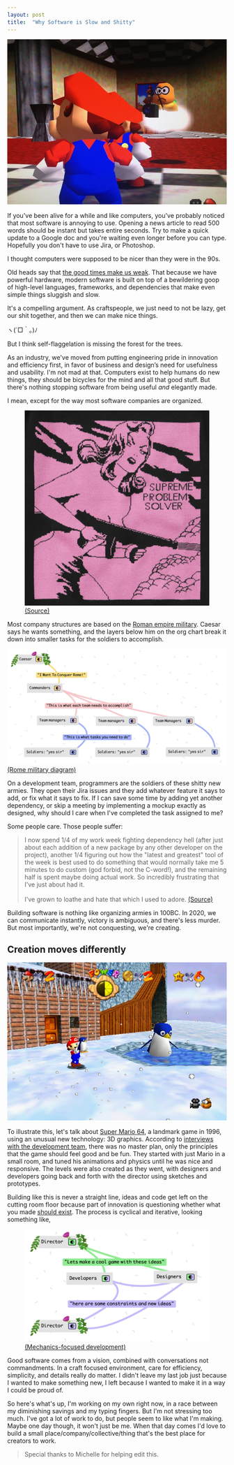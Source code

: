 ```yaml
---
layout: post
title:  "Why Software is Slow and Shitty"
---
```

<p></p>

<img src="/images/2020/mario64-camera.jpg" class="large">


If you've been alive for a while and like computers, you've probably noticed that most software is annoying to use. Opening a news article to read 500 words should be instant but takes entire seconds. Try to make a quick update to a Google doc and you're waiting even longer before you can type. Hopefully you don't have to use Jira, or Photoshop.

I thought computers were supposed to be nicer than they were in the 90s.

Old heads say that [the good times make us weak](https://tonsky.me/blog/good-times-weak-men/). That because we have powerful hardware, modern software is built on top of a bewildering goop of high-level languages, frameworks, and dependencies that make even simple things sluggish and slow.

It's a compelling argument. As craftspeople, we just need to not be lazy, get our shit together, and then we can make nice things.

ヽ(´□｀。)ﾉ

But I think self-flaggelation is missing the forest for the trees.

As an industry, we've moved from putting engineering pride in innovation and efficiency first, in favor of business and design’s need for usefulness and usability. I'm not mad at that. Computers exist to help humans do new things, they should be bicycles for the mind and all that good stuff. But there's nothing stopping software from being useful _and_ elegantly made.

I mean, except for the way most software companies are organized.

<figure>
  <img src="/images/2020/supreme-problem-solves.png">
  <figcaption>
    <a href="https://www.are.na/block/1975355">(Source)</a>
  </figcaption>
</figure>

Most company structures are based on the [Roman empire military](https://www.hierarchystructure.com/roman-military-hierarchy/). Caesar says he wants something, and the layers below him on the org chart break it down into smaller tasks for the soldiers to accomplish.

<img src="/images/2020/caesar-diagram.png" class="no-shadow large">
<a href="https://kinopio.club/roman-military-diagram-Q9vX2HJbM3-tJD0CaTDxM">(Rome military diagram)</a>

On a development team, programmers are the soldiers of these shitty new armies. They open their Jira issues and they add whatever feature it says to add, or fix what it says to fix. If I can save some time by adding yet another dependency, or skip a meeting by implementing a mockup exactly as designed, why should I care when I've completed the task assigned to me?

Some people care. Those people suffer:

> I now spend 1/4 of my work week fighting dependency hell (after just about each addition of a new package by any other developer on the project), another 1/4 figuring out how the "latest and greatest" tool of the week is best used to do something that would normally take me 5 minutes to do custom (god forbid, not the C-word!), and the remaining half is spent maybe doing actual work. So incredibly frustrating that I've just about had it.
<br/><br/>
I've grown to loathe and hate that which I used to adore. <a href="https://news.ycombinator.com/item?id=18027977">(Source)</a>

Building software is nothing like organizing armies in 100BC. In 2020, we can communicate instantly, victory is ambiguous, and there's less murder. But most importantly, we're not conquesting, we're creating.

## Creation moves differently

<img src="/images/2020/mario64-penguin.jpg">

To illustrate this, let's talk about [Super Mario 64](https://www.youtube.com/watch?v=8MQO2STCbbY), a landmark game in 1996, using an unusual new technology: 3D graphics. According to [interviews with the development team](http://shmuplations.com/mario64), there was no master plan, only the principles that the game should feel good and be fun. They started with just Mario in a small room, and tuned his animations and physics until he was nice and responsive. The levels were also created as they went, with designers and developers going back and forth with the director using sketches and prototypes.

Building like this is never a straight line, ideas and code get left on the cutting room floor because part of innovation is questioning whether what you made [should exist](https://www.folklore.org/StoryView.py?project=Macintosh&story=MacPaint_Evolution.txt). The process is cyclical and iterative, looking something like,

<figure>
  <img src="/images/2020/cyclical creation diagram.png" class="no-shadow">
  <figcaption>
    <a href="https://kinopio.club/mechanics-focused-development-lCHFGyOJfskhGAZ5Lul5v">(Mechanics-focused development)</a>
  </figcaption>
</figure>

Good software comes from a vision, combined with conversations not commandments. In a craft focused environment, care for efficiency, simplicity, and details really do matter. I didn't leave my last job just because I wanted to make something new, I left because I wanted to make it in a way I could be proud of.

So here's what's up, I'm working on my own right now, in a race between my diminishing savings and my typing fingers. But I'm not stressing too much. I've got a lot of work to do, but people seem to like what I'm making. Maybe one day though, it won't just be me. When that day comes I'd love to build a small place/company/collective/thing that's the best place for creators to work.

> Special thanks to Michelle for helping edit this.
